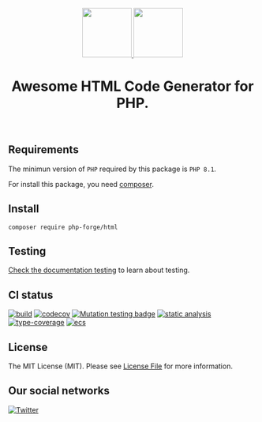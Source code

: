 <p align="center">
    <a href="https://github.com/php-forge/html" target="_blank">
        <img src="https://avatars.githubusercontent.com/u/103309199?s%25253D400%252526u%25253Dca3561c692f53ed7eb290d3bb226a2828741606f%252526v%25253D4" height="100px">
    </a>
    <a href="https://developer.mozilla.org/en-US/docs/Web/HTML" target="_blank">
        <img src="https://upload.wikimedia.org/wikipedia/commons/6/61/HTML5_logo_and_wordmark.svg" height="100px">
    </a>    
    <h1 align="center">Awesome HTML Code Generator for PHP.</h1>
    <br>
</p>

## Requirements

The minimun version of `PHP` required by this package is `PHP 8.1`.

For install this package, you need [composer](https://getcomposer.org/).

## Install

```shell
composer require php-forge/html
```

## Testing

[Check the documentation testing](/docs/testing.md) to learn about testing.

## CI status

[![build](https://github.com/php-forge/html/actions/workflows/build.yml/badge.svg)](https://github.com/php-forge/html/actions/workflows/build.yml)
[![codecov](https://codecov.io/gh/php-forge/html/branch/main/graph/badge.svg?token=xRTJCyUR2o)](https://codecov.io/gh/php-forge/html)
[![Mutation testing badge](https://img.shields.io/endpoint?style=flat&url=https%3A%2F%2Fbadge-api.stryker-mutator.io%2Fgithub.com%2Fphp-forge%2Fhtml%2Fmain)](https://dashboard.stryker-mutator.io/reports/github.com/php-forge/html/main)
[![static analysis](https://github.com/php-forge/html/actions/workflows/static.yml/badge.svg)](https://github.com/php-forge/html/actions/workflows/static.yml)
[![type-coverage](https://shepherd.dev/github/php-forge/html/coverage.svg)](https://shepherd.dev/github/php-forge/html)
[![ecs](https://github.com/php-forge/html/actions/workflows/ecs.yml/badge.svg)](https://github.com/php-forge/html/actions/workflows/ecs.yml)

## License

The MIT License (MIT). Please see [License File](LICENSE.md) for more information.

## Our social networks

[![Twitter](https://img.shields.io/badge/twitter-follow-1DA1F2?logo=twitter&logoColor=1DA1F2&labelColor=555555?style=flat)](https://twitter.com/Terabytesoftw)
